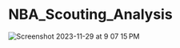 # NBA_Scouting_Analysis

![Screenshot 2023-11-29 at 9 07 15 PM](https://github.com/coryselzer/NBA_Scouting_Analysis/assets/134936973/4e1ed693-b827-4cd2-ba0a-637c60f34fa6)
